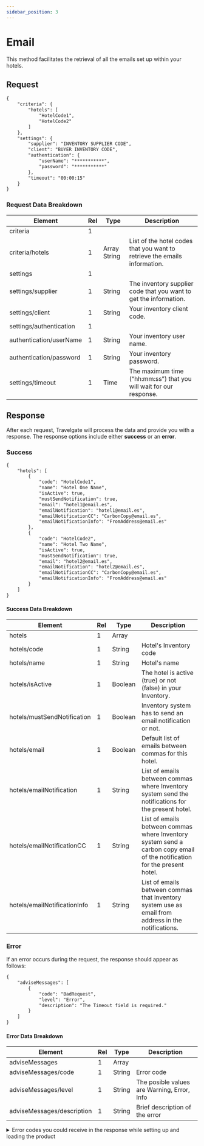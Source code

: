 ```yaml
---
sidebar_position: 3
---
```


# Email

This method facilitates the retrieval of all the emails set up within your hotels.

## Request

```html
{
    "criteria": {
        "hotels": [
            "HotelCode1",
            "HotelCode2"
        ]
    },
    "settings": {
        "supplier": "INVENTORY SUPPLIER CODE",
        "client": "BUYER INVENTORY CODE",
        "authentication": {
            "userName": "***********",
            "password": "***********"
        },
        "timeout": "00:00:15"
    }
}
```

### Request Data Breakdown

|         Element         | Rel |     Type     |                                Description                                |
|-----------------------|---|------------|-------------------------------------------------------------------------|
| criteria                | 1   |              |                                                                           |
| criteria/hotels         | 1   | Array String | List of the hotel codes that you want to retrieve the emails information. |
| settings                | 1   |              |                                                                           |
| settings/supplier       | 1   | String       | The inventory supplier code that you want to get the information.         |
| settings/client         | 1   | String       | Your inventory client code.                                               |
| settings/authentication | 1   |              |                                                                           |
| authentication/userName | 1   | String       | Your inventory user name.                                                 |
| authentication/password | 1   | String       | Your inventory password.                                                  |
| settings/timeout        | 1   | Time         | The maximum time (“hh:mm:ss”) that you will wait for our response.        |


## Response

After each request, Travelgate will process the data and provide you with a response. The response options include either **success** or an **error**.

### Success

```html
{
    "hotels": [
        {
            "code": "HotelCode1",
            "name": "Hotel One Name",
            "isActive": true,
            "mustSendNotification": true,
            "email": "hotel1@email.es",
            "emailNotification": "hotel1@email.es",
            "emailNotificationCC": "CarbonCopy@email.es",
            "emailNotificationInfo": "FromAddress@email.es"
        },
        {
            "code": "HotelCode2",
            "name": "Hotel Two Name",
            "isActive": true,
            "mustSendNotification": true,
            "email": "hotel2@email.es",
            "emailNotification": "hotel2@email.es",
            "emailNotificationCC": "CarbonCopy@email.es",
            "emailNotificationInfo": "FromAddress@email.es"
        }
    ]
}
```

#### Success Data Breakdown

| Element	                  | Rel | Type | Description					                                             |
| ---------------------------- | ----- | ------ | --------------------------------------------------------------------- |
| hotels  	| 1 	    |		Array      | 						                                                 |
| hotels/code 	| 1 	    |	 String       | Hotel's Inventory code |
| hotels/name 	| 1 	    |	 String       | Hotel's name |
| hotels/isActive 	| 1 	    |	 Boolean       | The hotel is active (true) or not (false) in your Inventory. |
| hotels/mustSendNotification 	| 1 	    |	 Boolean       | Inventory system has to send an email notification or not.|
| hotels/email 	| 1 	    |	 Boolean       | Default list of emails between commas for this hotel.|
| hotels/emailNotification 	| 1 	    |	 String       | List of emails between commas where Inventory system send the notifications for the present hotel.|
| hotels/emailNotificationCC 	| 1 	    |	 String       | List of emails between commas where Inventory system send a carbon copy email of the notification for the present hotel.|
| hotels/emailNotificationInfo 	| 1 	    |	 String       | List of emails between commas that Inventory system use as email from address in the notifications.|


### Error

If an error occurs during the request, the response should appear as follows:

```html
{
    "adviseMessages": [
        {
            "code": "BadRequest",
            "level": "Error",
            "description": "The Timeout field is required."
        }
    ]
}
```
#### Error Data Breakdown

| Element	                  | Rel | Type | Description					                                             |
| ---------------------------- | ----- | ------ | --------------------------------------------------------------------- |
| adviseMessages | 1 | Array| |
| adviseMessages/code | 1 | String | Error code  |
| adviseMessages/level| 1 | String | The posible values are Warning, Error, Info |
| adviseMessages/description | 1 | String | Brief description of the error |

<details>
    <summary>Error codes you could receive in the response while setting up and loading the product</summary>
    <div>
        <div>
         <table>
				<thead>
					<tr>
						<th>
							<strong>Error Code</strong>
						</th>
						<th>
							<strong>Error Description</strong>
						</th>
					</tr>
				</thead>
				<tbody>
					<tr>
						<td>BadRequest</td>
						<td>Something is wrong with the request</td>
					</tr>
					<tr>
						<td>InternalError</td>
						<td>Something unexpected happened in our system</td>
					</tr>
					<tr>
						<td>Unauthorized</td>
						<td>You are not authorized to use the service or your credentials are wrong</td>
					</tr>
				</tbody>
			</table>
        </div>
    </div>
</details>

